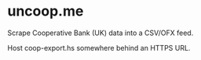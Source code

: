uncoop.me
=========

Scrape Cooperative Bank (UK) data into a CSV/OFX feed.

Host coop-export.hs somewhere behind an HTTPS URL.

